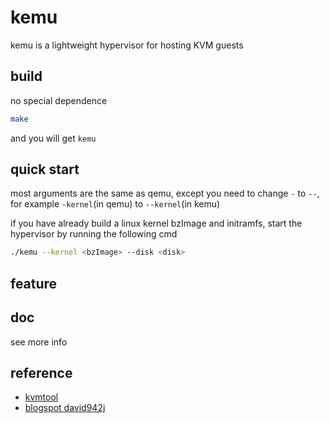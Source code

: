 # kemu

kemu is a lightweight hypervisor for hosting KVM guests

## build

no special dependence

```bash
make
```

and you will get `kemu`

## quick start

most arguments are the same as qemu, except you need to change `-` to `--`, for example `-kernel`(in qemu) to `--kernel`(in kemu)

if you have already build a linux kernel bzImage and initramfs, start the hypervisor by running the following cmd 

```bash
./kemu --kernel <bzImage> --disk <disk>
```

## feature


## doc

see more info 

## reference

- [kvmtool](https://github.com/kvmtool/kvmtool)
- [blogspot david942j](https://david942j.blogspot.com/2018/10/note-learning-kvm-implement-your-own.html)